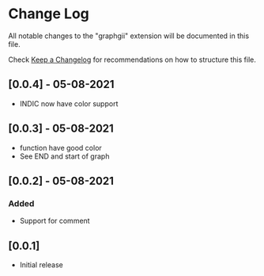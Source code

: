 # Change Log

All notable changes to the "graphgii" extension will be documented in this file.

Check [Keep a Changelog](http://keepachangelog.com/) for recommendations on how to structure this file.


## [0.0.4] - 05-08-2021
- INDIC now have color support

## [0.0.3] - 05-08-2021
- function have good color
- See END and start of graph

## [0.0.2] - 05-08-2021
### Added
- Support for comment
## [0.0.1]

- Initial release